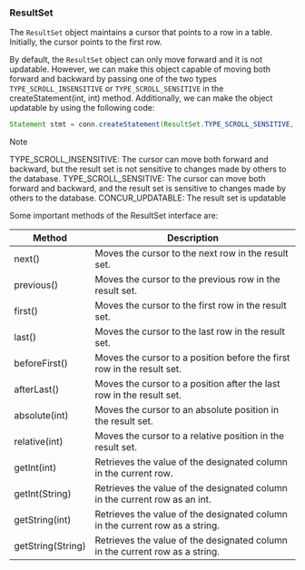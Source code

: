 ### ResultSet

The `ResultSet` object maintains a cursor that points to a row in a table. Initially, the cursor points to the first row.

By default, the `ResultSet` object can only move forward and it is not updatable. However, we can make this object capable of moving both forward and backward by passing one of the two types `TYPE_SCROLL_INSENSITIVE` or `TYPE_SCROLL_SENSITIVE` in the createStatement(int, int) method. Additionally, we can make the object updatable by using the following code:
    
```java 
Statement stmt = conn.createStatement(ResultSet.TYPE_SCROLL_SENSITIVE, ResultSet.CONCUR_UPDATABLE);
```

> [!NOTE]  
> TYPE_SCROLL_INSENSITIVE: The cursor can move both forward and backward, but the result set is not sensitive to changes made by others to the database.
> TYPE_SCROLL_SENSITIVE: The cursor can move both forward and backward, and the result set is sensitive to changes made by others to the database.
> CONCUR_UPDATABLE: The result set is updatable

Some important methods of the ResultSet interface are:

| Method            | Description                                                                  |
|-------------------|------------------------------------------------------------------------------|
| next()            | Moves the cursor to the next row in the result set.                          |
| previous()        | Moves the cursor to the previous row in the result set.                      |
| first()           | Moves the cursor to the first row in the result set.                         |
| last()            | Moves the cursor to the last row in the result set.                          |
| beforeFirst()     | Moves the cursor to a position before the first row in the result set.       |
| afterLast()       | Moves the cursor to a position after the last row in the result set.         |
| absolute(int)     | Moves the cursor to an absolute position in the result set.                  |
| relative(int)     | Moves the cursor to a relative position in the result set.                   |
| getInt(int)       | Retrieves the value of the designated column in the current row.             |
| getInt(String)    | Retrieves the value of the designated column in the current row as an int.   |
| getString(int)    | Retrieves the value of the designated column in the current row as a string. |
| getString(String) | Retrieves the value of the designated column in the current row as a string. |


